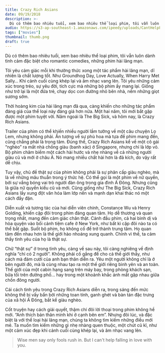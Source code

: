 ```yaml
---
title: Crazy Rich Asians
date: 09/19/2018
description: >-
  Dù có thêm bao nhiêu tuổi, xem bao nhiêu thể loại phim, tôi vẫn luôn dành tình cảm đặc biệt cho romantic comedies, những phim hài lãng mạn.
audio: https://s3-ap-southeast-1.amazonaws.com/ipeedy/uploads/CantHelpFallinginLove-ElvisPresley-2902662.mp3
tags: ["movies"]
thumbnail: thumb.png
draft: true
---
```


Dù có thêm bao nhiêu tuổi, xem bao nhiêu thể loại phim, tôi vẫn luôn dành tình cảm đặc biệt cho romantic comedies, những phim hài lãng mạn.

Tôi yêu cảm giác mỗi khi thưởng thức xong một tác phẩm hài lãng mạn, dĩ nhiên là chất lượng tốt. Như Groundhog Day, Love Actually, When Harry Met Sally… Khi cảnh cuối cùng khép lại và âm nhạc vang lên. Tôi yêu những cảm xúc trong trẻo, sự yêu đời, tích cực mà những bộ phim ấy mang lại. Giống như trở lại là một đứa trẻ, chạy dọc con đường nhỏ bên nhà, nếm những giọt sương sớm.

Thời hoàng kim của hài lãng mạn đã qua, càng khiến cho những tác phẩm đáng giá của thể loại này đáng giá hơn nữa. Một hai năm, tôi mới bắt gặp được một phim tuyệt vời. Năm ngoái là The Big Sick, và hôm nay, là Crazy Rich Asians.

Trailer của phim có thể khiến nhiều người lầm tưởng về một câu chuyện Lọ Lem, nhưng không phải. Ấn tượng về sự phù hoa mà tựa đề phim mang đến, cũng chẳng phải là trọng tâm. Đúng thế, Crazy Rich Asians kể về một cô gái “nghèo” ra mắt nhà chồng giàu (banh xác) ở Singapore, nhưng chỉ là lớp vỏ. Bộ phim châm biếm một cách hài hước và nhẹ nhàng về cả những người giàu cũ và mới ở châu Á. Nó mang nhiều chất hài hơn là đả kích, do vậy rất dễ chịu.

Tuy vậy, chủ đề thật sự của phim không phải là sự phân cấp giàu nghèo, mà là về những mâu thuẫn trong ý thức hệ. Có thể gọi là một phim về nữ quyền, bởi sự vắng bóng vai trò người đàn ông trong gia đình Á Đông. Nhưng cũng là giữa nữ quyền kiểu cũ và mới. Cũng giống như The Big Sick, Crazy Rich Asians lấy xung đột văn hóa làm lớp nền và mạnh dạn khai thác nó một cách đầy đặn.

Diễn xuất và tương tác của hai diễn viên chính, Constance Wu và Henry Golding, khiến cặp đôi trong phim đáng quan tâm. Họ dễ thương và quan trọng nhất, mang đến cảm giác chân thật. Cảnh đầu phim, cả hai bình dị và hòa quyện vào bối cảnh tiệm cafe ở New York, như bất kì cặp đôi nào ta có thể bắt gặp. Suốt bộ phim, họ không cố để trở thành trung tâm. Họ quan tâm đến nhau hơn là thế giới hào nhoáng xung quanh. Chính vì thế, ta cảm thấy tình yêu của họ là thật sự.

Chữ “thật sự” ở trong tình yêu, càng về sau này, tôi càng nghiêng về định nghĩa “chỉ có 2 người”. Không phải cố gắng để cho cả thế giới thấy, như cách mà đám cưới của anh bạn thân diễn ra. Yêu một người không chỉ là ở bên người đó, mà là cùng nhau tạo ra một thế giới riêng bình yên và an toàn. Thế giới của một cabin hạng sang trên máy bay, trong phòng khách sạn, bữa tối trên đường phố... hay trong một khoảnh khắc ánh mắt gặp nhau giữa chốn đông người.

Cái cách tình yêu trong Crazy Rich Asians diễn ra, trong sáng đến mức không thể bị vấy bẩn bởi những toan tính, ganh ghét và bàn tán đặc trưng của xã hội Á Đông, bất kể giàu nghèo.

Cốt truyện hay cách giải quyết, thậm chí đôi lời thoại trong phim không hề mới. “Anh thích bản thân mình khi ở cạnh bên em”. Nhưng đôi lúc, và đặc biệt là với thể loại hài lãng mạn, chúng ta không tìm kiếm những điều mới mẻ. Ta muốn tìm kiếm những gì nhẹ nhàng quen thuộc, một chút cũ kĩ, như một cảm xúc đẹp khi cảnh cuối cùng khép lại, và âm nhạc vang lên.

> Wise men say only fools rush in. But I can't help falling in love with you.
